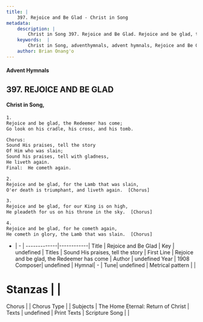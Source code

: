 ```yaml
---
title: |
    397. Rejoice and Be Glad - Christ in Song
metadata:
    description: |
        Christ in Song 397. Rejoice and Be Glad. Rejoice and be glad, the Redeemer has come; Go look on his cradle, his cross, and his tomb. Chorus: Sound His praises, tell the story Of Him who was slain; Sound his praises, tell with gladness, He liveth again. Final:  He cometh again.
    keywords:  |
        Christ in Song, adventhymnals, advent hymnals, Rejoice and Be Glad, Rejoice and be glad, the Redeemer has come. Sound His praises, tell the story
    author: Brian Onang'o
---
```


#### Advent Hymnals
## 397. REJOICE AND BE GLAD
####  Christ in Song,

```txt
1.
Rejoice and be glad, the Redeemer has come;
Go look on his cradle, his cross, and his tomb.

Chorus:
Sound His praises, tell the story
Of Him who was slain;
Sound his praises, tell with gladness,
He liveth again.
Final:  He cometh again.

2.
Rejoice and be glad, for the Lamb that was slain,
O'er death is triumphant, and liveth again.  [Chorus]

3.
Rejoice and be glad, for our King is on high,
He pleadeth for us on his throne in the sky.  [Chorus]

4.
Rejoice and be glad, for he cometh again,
He cometh in glory, the Lamb that was slain.  [Chorus]

```

- |   -  |
-------------|------------|
Title | Rejoice and Be Glad |
Key | undefined |
Titles | Sound His praises, tell the story |
First Line | Rejoice and be glad, the Redeemer has come |
Author | undefined
Year | 1908
Composer| undefined |
Hymnal|  - |
Tune| undefined |
Metrical pattern | |
# Stanzas |  |
Chorus |  |
Chorus Type |  |
Subjects | The Home Eternal: Return of Christ |
Texts | undefined |
Print Texts | 
Scripture Song |  |
    
